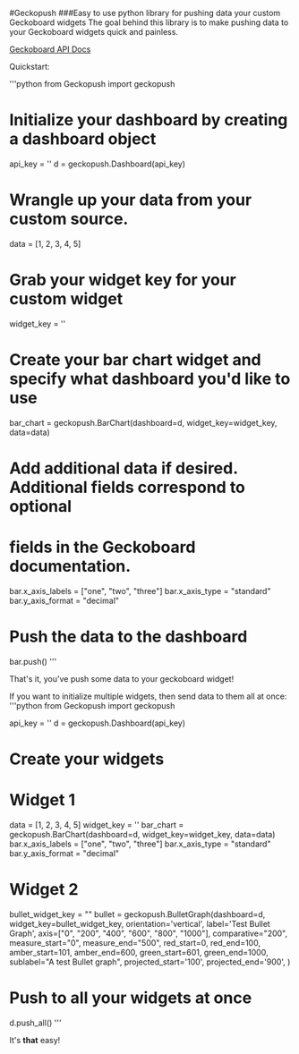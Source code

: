#Geckopush
###Easy to use python library for pushing data your custom Geckoboard widgets
The goal behind this library is to make pushing data to your Geckoboard widgets quick and painless.

[Geckoboard API Docs](https://developer.geckoboard.com/)

Quickstart:

'''python
from Geckopush import geckopush

# Initialize your dashboard by creating a dashboard object
api_key = '<api key from geckoboard>'
d = geckopush.Dashboard(api_key)

# Wrangle up your data from your custom source.
data = [1, 2, 3, 4, 5]

# Grab your widget key for your custom widget
widget_key = '<widget key from geckoboard bar chart custom widget>'

# Create your bar chart widget and specify what dashboard you'd like to use
bar_chart = geckopush.BarChart(dashboard=d, widget_key=widget_key, data=data)

# Add additional data if desired.  Additional fields correspond to optional
# fields in the Geckoboard documentation.
bar.x_axis_labels = ["one", "two", "three"]
bar.x_axis_type = "standard"
bar.y_axis_format = "decimal"

# Push the data to the dashboard
bar.push()
'''

That's it, you've push some data to your geckoboard widget!



If you want to initialize multiple widgets, then send data to them all at once:
'''python
from Geckopush import geckopush

api_key = '<api key from geckoboard>'
d = geckopush.Dashboard(api_key)

# Create your widgets
# Widget 1
data = [1, 2, 3, 4, 5]
widget_key = '<widget key from geckoboard bar chart custom widget>'
bar_chart = geckopush.BarChart(dashboard=d, widget_key=widget_key, data=data)
bar.x_axis_labels = ["one", "two", "three"]
bar.x_axis_type = "standard"
bar.y_axis_format = "decimal"

# Widget 2
bullet_widget_key = "<widget key from geckoboard bullet graph custom widget>"
bullet = geckopush.BulletGraph(dashboard=d,
                               widget_key=bullet_widget_key,
                               orientation='vertical',
                               label='Test Bullet Graph',
                               axis=["0", "200", "400", "600", "800", "1000"],
                               comparative="200",
                               measure_start="0",
                               measure_end="500",
                               red_start=0,
                               red_end=100,
                               amber_start=101,
                               amber_end=600,
                               green_start=601,
                               green_end=1000,
                               sublabel="A test Bullet graph",
                               projected_start='100',
                               projected_end='900',
                               )

# Push to all your widgets at once
d.push_all()
'''

It's **that** easy!
